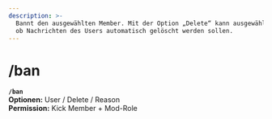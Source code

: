 ```yaml
---
description: >-
  Bannt den ausgewählten Member. Mit der Option „Delete“ kann ausgewählt werden,
  ob Nachrichten des Users automatisch gelöscht werden sollen.
---
```


# /ban

**`/ban`**\
**Optionen:** User / Delete / Reason\
**Permission:** Kick Member + Mod-Role
